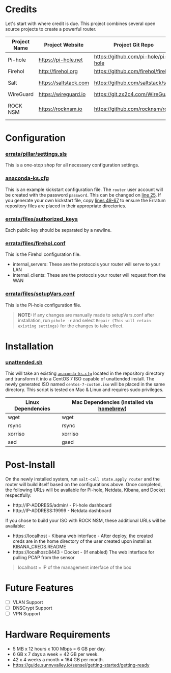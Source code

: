 # Credits
Let's start with where credit is due. This project combines several open source projects
to create a powerful router.

Project Name | Project Website | Project Git Repo | Project Function
--- | --- | --- | ---
Pi-hole | https://pi-hole.net | https://github.com/pi-hole/pi-hole | DNS + DHCP + Adblocker
Firehol | http://firehol.org | https://github.com/firehol/firehol | Firewall
Salt | https://saltstack.com | https://github.com/saltstack/salt | Configuration Management
WireGuard | https://wireguard.io | https://git.zx2c4.com/WireGuard | VPN
ROCK NSM | https://rocknsm.io | https://github.com/rocknsm/rock | Network Security Monitor

# Configuration
### [errata/pillar/settings.sls](errata/pillar/settings.sls)
This is a one-stop shop for all necessary configuration settings.

### [anaconda-ks.cfg](anaconda-ks.cfg)
This is an example kickstart configuration file. The `router` user account
will be created with the password `password`. This can be changed on [line 25](anaconda-ks.cfg#L25).
If you generate your own kickstart file, copy [lines 49-67](anaconda-ks.cfg#L49-L67) 
to ensure the Erratum repository files are placed in their appropriate directories.


### [errata/files/authorized_keys](errata/files/authorized_keys)
Each public key should be separated by a newline.

### [errata/files/firehol.conf](errata/files/firehol.conf)
This is the Firehol configuration file. 

* internal_servers: These are the protocols your router will serve to your LAN
* internal_clients: These are the protocols your router will request from the WAN

### [errata/files/setupVars.conf](errata/files/setupVars.conf)
This is the Pi-hole configuration file.

> **NOTE:** If any changes are manually made to setupVars.conf after installation, run `pihole -r`
and select `Repair (This will retain existing settings)` for the changes to take effect.

# Installation
### [unattended.sh](unattended.sh)
This will take an existing [`anaconda-ks.cfg`](anaconda-ks.cfg) located in the repository directory and transform it into a
CentOS 7 ISO capable of unattended install. The newly generated ISO named `centos-7-custom.iso` will be placed
in the same directory. This script is tested on Mac & Linux and requires sudo privileges.

Linux Dependencies | Mac Dependencies (installed via [homebrew](https://brew.sh/))
--- | ---
wget | wget
rsync | rsync
xorriso | xorriso
sed  | gsed


# Post-Install
On the newly installed system, run `salt-call state.apply router` and the router will build itself based on the
configurations above. Once completed, the following URLs will be available for Pi-hole, Netdata, Kibana, and Docket respectfully:

* http://IP-ADDRESS/admin/ - Pi-hole dashboard
* http://IP-ADDRESS:19999  - Netdata dashboard

If you chose to build your ISO with ROCK NSM, these additional URLs will be available:
* https://localhost - Kibana web interface - After deploy, the created creds are in the home directory of the user created upon install as KIBANA_CREDS.README
* https://localhost:8443 - Docket - (If enabled) The web interface for pulling PCAP from the sensor

> localhost = IP of the management interface of the box

# Future Features 
* [ ] VLAN Support
* [ ] DNSCrypt Support
* [ ] VPN Support

# Hardware Requirements
- 5 MB x 12 hours x 100 Mbps = 6 GB per day.
- 6 GB x 7 days a week = 42 GB per week.
- 42 x 4 weeks a month = 164 GB per month.
- https://guide.sunnyvalley.io/sensei/getting-started/getting-ready